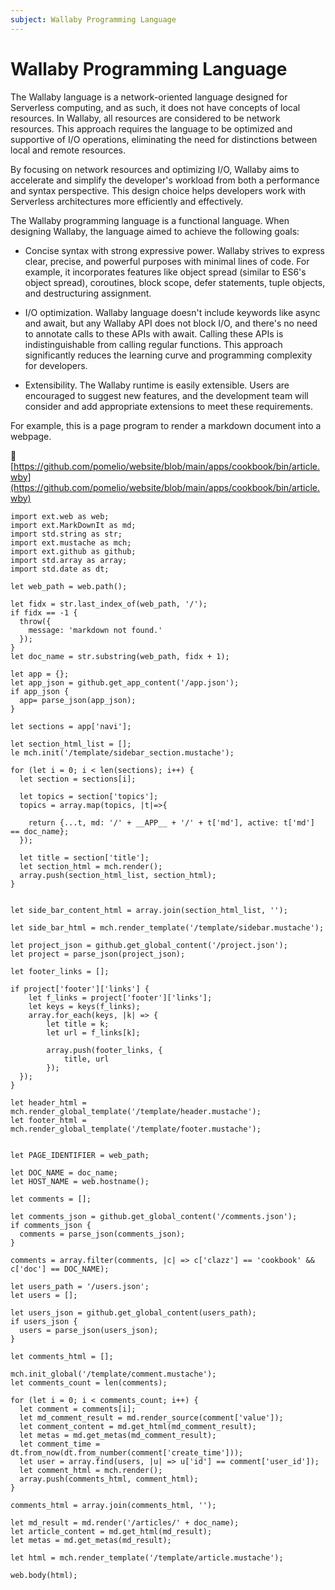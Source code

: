 ```yaml
---
subject: Wallaby Programming Language
---
```


# Wallaby Programming Language

The Wallaby language is a network-oriented language designed for Serverless computing, and as such, it does not have concepts of local resources. In Wallaby, all resources are considered to be network resources. This approach requires the language to be optimized and supportive of I/O operations, eliminating the need for distinctions between local and remote resources.

By focusing on network resources and optimizing I/O, Wallaby aims to accelerate and simplify the developer's workload from both a performance and syntax perspective. This design choice helps developers work with Serverless architectures more efficiently and effectively.

The Wallaby programming language is a functional language. When designing Wallaby, the language aimed to achieve the following goals:

- Concise syntax with strong expressive power. Wallaby strives to express clear, precise, and powerful purposes with minimal lines of code. For example, it incorporates features like object spread (similar to ES6's object spread), coroutines, block scope, defer statements, tuple objects, and destructuring assignment.

- I/O optimization. Wallaby language doesn't include keywords like async and await, but any Wallaby API does not block I/O, and there's no need to annotate calls to these APIs with await. Calling these APIs is indistinguishable from calling regular functions. This approach significantly reduces the learning curve and programming complexity for developers.

- Extensibility. The Wallaby runtime is easily extensible. Users are encouraged to suggest new features, and the development team will consider and add appropriate extensions to meet these requirements.

For example, this is a page program to render a markdown document into a webpage.

📄 [https://github.com/pomelio/website/blob/main/apps/cookbook/bin/article.wby](https://github.com/pomelio/website/blob/main/apps/cookbook/bin/article.wby) 

```
import ext.web as web;
import ext.MarkDownIt as md;
import std.string as str;
import ext.mustache as mch;
import ext.github as github;
import std.array as array;
import std.date as dt;

let web_path = web.path();

let fidx = str.last_index_of(web_path, '/');
if fidx == -1 {
  throw({
    message: 'markdown not found.'
  });
}
let doc_name = str.substring(web_path, fidx + 1);

let app = {};
let app_json = github.get_app_content('/app.json');
if app_json {
  app= parse_json(app_json);
}

let sections = app['navi'];

let section_html_list = [];
le mch.init('/template/sidebar_section.mustache');

for (let i = 0; i < len(sections); i++) {
  let section = sections[i];
  
  let topics = section['topics'];
  topics = array.map(topics, |t|=>{
    
    return {...t, md: '/' + __APP__ + '/' + t['md'], active: t['md'] == doc_name};
  });
  
  let title = section['title'];
  let section_html = mch.render();
  array.push(section_html_list, section_html);
}


let side_bar_content_html = array.join(section_html_list, '');

let side_bar_html = mch.render_template('/template/sidebar.mustache');

let project_json = github.get_global_content('/project.json');
let project = parse_json(project_json);

let footer_links = [];

if project['footer']['links'] {
    let f_links = project['footer']['links'];
    let keys = keys(f_links);
    array.for_each(keys, |k| => {
        let title = k;
        let url = f_links[k];
       
        array.push(footer_links, {
            title, url
        });
  });
}

let header_html = mch.render_global_template('/template/header.mustache');
let footer_html = mch.render_global_template('/template/footer.mustache');


let PAGE_IDENTIFIER = web_path;

let DOC_NAME = doc_name;
let HOST_NAME = web.hostname();

let comments = [];

let comments_json = github.get_global_content('/comments.json');
if comments_json {
  comments = parse_json(comments_json);
}

comments = array.filter(comments, |c| => c['clazz'] == 'cookbook' && c['doc'] == DOC_NAME);

let users_path = '/users.json';
let users = [];

let users_json = github.get_global_content(users_path);
if users_json {
  users = parse_json(users_json);
}

let comments_html = [];

mch.init_global('/template/comment.mustache');
let comments_count = len(comments);

for (let i = 0; i < comments_count; i++) {
  let comment = comments[i];
  let md_comment_result = md.render_source(comment['value']);
  let comment_content = md.get_html(md_comment_result);
  let metas = md.get_metas(md_comment_result);
  let comment_time = dt.from_now(dt.from_number(comment['create_time']));
  let user = array.find(users, |u| => u['id'] == comment['user_id']);
  let comment_html = mch.render();
  array.push(comments_html, comment_html);
}

comments_html = array.join(comments_html, '');

let md_result = md.render('/articles/' + doc_name);
let article_content = md.get_html(md_result);
let metas = md.get_metas(md_result);

let html = mch.render_template('/template/article.mustache');

web.body(html);
```